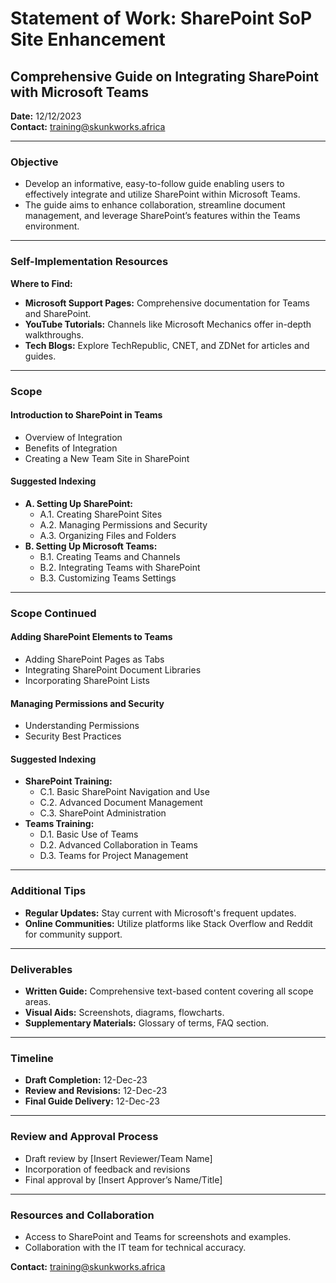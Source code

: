 # Statement of Work: SharePoint SoP Site Enhancement

## Comprehensive Guide on Integrating SharePoint with Microsoft Teams

**Date:** 12/12/2023  
**Contact:** training@skunkworks.africa

---

### Objective

- Develop an informative, easy-to-follow guide enabling users to effectively integrate and utilize SharePoint within Microsoft Teams.
- The guide aims to enhance collaboration, streamline document management, and leverage SharePoint’s features within the Teams environment.

---

### Self-Implementation Resources

**Where to Find:**

- **Microsoft Support Pages:** Comprehensive documentation for Teams and SharePoint.
- **YouTube Tutorials:** Channels like Microsoft Mechanics offer in-depth walkthroughs.
- **Tech Blogs:** Explore TechRepublic, CNET, and ZDNet for articles and guides.

---

### Scope

#### Introduction to SharePoint in Teams

- Overview of Integration
- Benefits of Integration
- Creating a New Team Site in SharePoint

#### Suggested Indexing

- **A. Setting Up SharePoint:**
  - A.1. Creating SharePoint Sites
  - A.2. Managing Permissions and Security
  - A.3. Organizing Files and Folders
- **B. Setting Up Microsoft Teams:**
  - B.1. Creating Teams and Channels
  - B.2. Integrating Teams with SharePoint
  - B.3. Customizing Teams Settings

---

### Scope Continued

#### Adding SharePoint Elements to Teams

- Adding SharePoint Pages as Tabs
- Integrating SharePoint Document Libraries
- Incorporating SharePoint Lists

#### Managing Permissions and Security

- Understanding Permissions
- Security Best Practices

#### Suggested Indexing

- **SharePoint Training:**
  - C.1. Basic SharePoint Navigation and Use
  - C.2. Advanced Document Management
  - C.3. SharePoint Administration
- **Teams Training:**
  - D.1. Basic Use of Teams
  - D.2. Advanced Collaboration in Teams
  - D.3. Teams for Project Management

---

### Additional Tips

- **Regular Updates:** Stay current with Microsoft's frequent updates.
- **Online Communities:** Utilize platforms like Stack Overflow and Reddit for community support.

---

### Deliverables

- **Written Guide:** Comprehensive text-based content covering all scope areas.
- **Visual Aids:** Screenshots, diagrams, flowcharts.
- **Supplementary Materials:** Glossary of terms, FAQ section.

---

### Timeline

- **Draft Completion:** 12-Dec-23
- **Review and Revisions:** 12-Dec-23
- **Final Guide Delivery:** 12-Dec-23

---

### Review and Approval Process

- Draft review by [Insert Reviewer/Team Name]
- Incorporation of feedback and revisions
- Final approval by [Insert Approver’s Name/Title]

---

### Resources and Collaboration

- Access to SharePoint and Teams for screenshots and examples.
- Collaboration with the IT team for technical accuracy.

**Contact:** training@skunkworks.africa  
